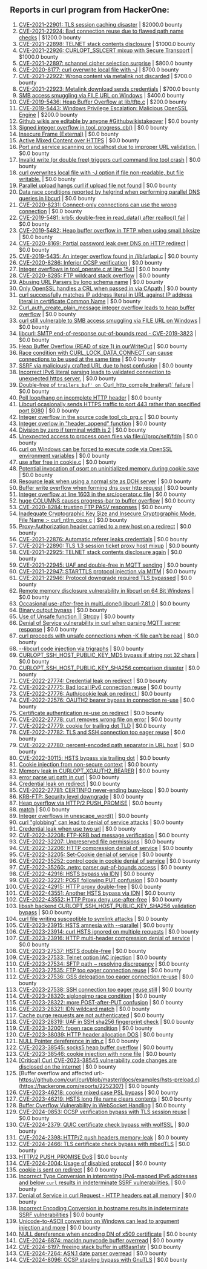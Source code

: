 ## Reports in curl program from HackerOne:
1. [CVE-2021-22901: TLS session caching disaster](https://hackerone.com/reports/1180380) | $2000.0 bounty
2. [CVE-2021-22924: Bad connection reuse due to flawed path name checks](https://hackerone.com/reports/1223565) | $1200.0 bounty
3. [CVE-2021-22898: TELNET stack contents disclosure](https://hackerone.com/reports/1176461) | $1000.0 bounty
4. [CVE-2021-22926: CURLOPT_SSLCERT mixup with Secure Transport](https://hackerone.com/reports/1234760) | $1000.0 bounty
5. [CVE-2021-22897: schannel cipher selection surprise](https://hackerone.com/reports/1172857) | $800.0 bounty
6. [CVE-2020-8177: curl overwrite local file with -J](https://hackerone.com/reports/887462) | $700.0 bounty
7. [CVE-2021-22922: Wrong content via metalink not discarded](https://hackerone.com/reports/1213175) | $700.0 bounty
8. [CVE-2021-22923: Metalink download sends credentials](https://hackerone.com/reports/1213181) | $700.0 bounty
9. [SMB access smuggling via FILE URL on Windows](https://hackerone.com/reports/726117) | $400.0 bounty
10. [CVE-2019-5436: Heap Buffer Overflow at lib/tftp.c](https://hackerone.com/reports/550696) | $200.0 bounty
11. [CVE-2019-5443: Windows Privilege Escalation: Malicious OpenSSL Engine](https://hackerone.com/reports/608577) | $200.0 bounty
12. [Github wikis are editable by anyone #Githubwikistakeover](https://hackerone.com/reports/545052) | $0.0 bounty
13. [Signed integer overflow in tool_progress_cb()](https://hackerone.com/reports/591770) | $0.0 bounty
14. [Insecure Frame (External)](https://hackerone.com/reports/640530) | $0.0 bounty
15. [Active Mixed Content over HTTPS](https://hackerone.com/reports/640532) | $0.0 bounty
16. [Port and service scanning on localhost due to improper URL validation.](https://hackerone.com/reports/773313) | $0.0 bounty
17. [Invalid write (or double free) triggers curl command line tool crash](https://hackerone.com/reports/875775) | $0.0 bounty
18. [curl overwrites local file with -J option if file non-readable, but file writable.](https://hackerone.com/reports/926638) | $0.0 bounty
19. [Parallel upload hangs curl if upload file not found](https://hackerone.com/reports/1019372) | $0.0 bounty
20. [Data race conditions reported by helgrind when performing parallel DNS queries in libcurl](https://hackerone.com/reports/1019457) | $0.0 bounty
21. [CVE-2020-8231: Connect-only connections can use the wrong connection](https://hackerone.com/reports/948876) | $0.0 bounty
22. [CVE-2019-5481: krb5: double-free in read_data() after realloc() fail](https://hackerone.com/reports/686823) | $0.0 bounty
23. [CVE-2019-5482: Heap buffer overflow in TFTP when using small blksize](https://hackerone.com/reports/684603) | $0.0 bounty
24. [CVE-2020-8169: Partial password leak over DNS on HTTP redirect](https://hackerone.com/reports/874778) | $0.0 bounty
25. [CVE-2019-5435: An integer overflow found in /lib/urlapi.c](https://hackerone.com/reports/547630) | $0.0 bounty
26. [CVE-2020-8286: Inferior OCSP verification](https://hackerone.com/reports/1048457) | $0.0 bounty
27. [Integer overflows in tool_operate.c at line 1541](https://hackerone.com/reports/661847) | $0.0 bounty
28. [CVE-2020-8285: FTP wildcard stack overflow](https://hackerone.com/reports/1045844) | $0.0 bounty
29. [Abusing URL Parsers by long schema name](https://hackerone.com/reports/1049624) | $0.0 bounty
30. [Only OpenSSL handles a CRL when passed in via CApath ](https://hackerone.com/reports/713975) | $0.0 bounty
31. [curl successfully matches IP address literal in URL against IP address literal in certificate Common Name](https://hackerone.com/reports/715413) | $0.0 bounty
32. [Curl_auth_create_plain_message integer overflow leads to heap buffer overflow](https://hackerone.com/reports/872089) | $0.0 bounty
33. [curl still vulnerable to SMB access smuggling via FILE URL on Windows](https://hackerone.com/reports/812969) | $0.0 bounty
34. [libcurl: SMTP end-of-response out-of-bounds read - CVE-2019-3823](https://hackerone.com/reports/518097) | $0.0 bounty
35. [Heap Buffer Overflow (READ of size 1) in ourWriteOut](https://hackerone.com/reports/765664) | $0.0 bounty
36. [Race condition with CURL_LOCK_DATA_CONNECT can cause connections to be used at the same time](https://hackerone.com/reports/724134) | $0.0 bounty
37. [SSRF via maliciously crafted URL due to host confusion](https://hackerone.com/reports/704621) | $0.0 bounty
38. [Incorrect IPv6 literal parsing leads to validated connection to unexpected https server.](https://hackerone.com/reports/688048) | $0.0 bounty
39. [Double-free of `trailers_buf' on `Curl_http_compile_trailers()` failure](https://hackerone.com/reports/687734) | $0.0 bounty
40. [Poll loop/hang on incomplete HTTP header](https://hackerone.com/reports/889160) | $0.0 bounty
41. [Libcurl ocasionally sends HTTPS traffic to port 443 rather than specified port 8080](https://hackerone.com/reports/637800) | $0.0 bounty
42. [Integer overflow in the source code tool_cb_prg.c](https://hackerone.com/reports/600359) | $0.0 bounty
43. [Integer overlow in "header_append" function](https://hackerone.com/reports/627245) | $0.0 bounty
44. [Division by zero if terminal width is 2](https://hackerone.com/reports/774883) | $0.0 bounty
45. [Unexpected access to process open files via file:///proc/self/fd/n](https://hackerone.com/reports/770190) | $0.0 bounty
46. [curl on Windows can be forced to execute code via OpenSSL environment variables](https://hackerone.com/reports/714215) | $0.0 bounty
47. [use after free in cookie.c](https://hackerone.com/reports/707006) | $0.0 bounty
48. [Potential invocation of qsort on uninitialized memory during cookie save](https://hackerone.com/reports/696822) | $0.0 bounty
49. [Resource leak when using a normal site as DOH server](https://hackerone.com/reports/694988) | $0.0 bounty
50. [Buffer write overflow when forming dns over http request](https://hackerone.com/reports/694449) | $0.0 bounty
51. [Integer overflow  at line 1603 in the src/operator.c file](https://hackerone.com/reports/662412) | $0.0 bounty
52. [huge COLUMNS causes progress-bar to buffer overflow](https://hackerone.com/reports/636013) | $0.0 bounty
53. [CVE-2020-8284: trusting FTP PASV responses](https://hackerone.com/reports/1040166) | $0.0 bounty
54. [Inadequate Cryptographic Key Size and Insecure Cryptographic Mode.  File Name :- curl_ntlm_core.c](https://hackerone.com/reports/1113663) | $0.0 bounty
55. [Proxy-Authorization header carried to a new host on a redirect](https://hackerone.com/reports/1086259) | $0.0 bounty
56. [CVE-2021-22876: Automatic referer leaks credentials](https://hackerone.com/reports/1101882) | $0.0 bounty
57. [CVE-2021-22890: TLS 1.3 session ticket proxy host mixup](https://hackerone.com/reports/1129529) | $0.0 bounty
58. [CVE-2021-22925: TELNET stack contents disclosure again](https://hackerone.com/reports/1223882) | $0.0 bounty
59. [CVE-2021-22945: UAF and double-free in MQTT sending](https://hackerone.com/reports/1269242) | $0.0 bounty
60. [CVE-2021-22947: STARTTLS protocol injection via MITM](https://hackerone.com/reports/1334763) | $0.0 bounty
61. [CVE-2021-22946: Protocol downgrade required TLS bypassed](https://hackerone.com/reports/1334111) | $0.0 bounty
62. [ Remote memory disclosure vulnerability in libcurl on 64 Bit Windows](https://hackerone.com/reports/1444539) | $0.0 bounty
63. [Occasional use-after-free in multi_done() libcurl-7.81.0](https://hackerone.com/reports/1463013) | $0.0 bounty
64. [Binary output bypass](https://hackerone.com/reports/1468962) | $0.0 bounty
65. [Use of Unsafe function || Strcpy](https://hackerone.com/reports/1485379) | $0.0 bounty
66. [Denial of Service vulnerability in curl when parsing MQTT server response](https://hackerone.com/reports/1521610) | $0.0 bounty
67. [curl proceeds with unsafe connections when -K file can't be read](https://hackerone.com/reports/1542881) | $0.0 bounty
68. [--libcurl code injection via trigraphs](https://hackerone.com/reports/1548535) | $0.0 bounty
69. [CURLOPT_SSH_HOST_PUBLIC_KEY_MD5 bypass if string not 32 chars](https://hackerone.com/reports/1549461) | $0.0 bounty
70. [CURLOPT_SSH_HOST_PUBLIC_KEY_SHA256 comparison disaster](https://hackerone.com/reports/1549435) | $0.0 bounty
71. [CVE-2022-27774: Credential leak on redirect](https://hackerone.com/reports/1543773) | $0.0 bounty
72. [CVE-2022-27775: Bad local IPv6 connection reuse](https://hackerone.com/reports/1546268) | $0.0 bounty
73. [CVE-2022-27776: Auth/cookie leak on redirect ](https://hackerone.com/reports/1547048) | $0.0 bounty
74. [CVE-2022-22576: OAUTH2 bearer bypass in connection re-use](https://hackerone.com/reports/1526328) | $0.0 bounty
75. [Certificate authentication re-use on redirect](https://hackerone.com/reports/1563061) | $0.0 bounty
76. [CVE-2022-27778: curl removes wrong file on error](https://hackerone.com/reports/1553598) | $0.0 bounty
77. [CVE-2022-27779: cookie for trailing dot TLD](https://hackerone.com/reports/1553301) | $0.0 bounty
78. [CVE-2022-27782: TLS and SSH connection too eager reuse](https://hackerone.com/reports/1555796) | $0.0 bounty
79. [CVE-2022-27780: percent-encoded path separator in URL host](https://hackerone.com/reports/1553841) | $0.0 bounty
80. [CVE-2022-30115: HSTS bypass via trailing dot](https://hackerone.com/reports/1557449) | $0.0 bounty
81. [Cookie injection from non-secure context](https://hackerone.com/reports/1560324) | $0.0 bounty
82. [Memory leak in CURLOPT_XOAUTH2_BEARER](https://hackerone.com/reports/1567257) | $0.0 bounty
83. [error parse uri path in curl](https://hackerone.com/reports/1566462) | $0.0 bounty
84. [Credential leak on redirect](https://hackerone.com/reports/1568175) | $0.0 bounty
85. [CVE-2022-27781: CERTINFO never-ending busy-loop](https://hackerone.com/reports/1555441) | $0.0 bounty
86. [KRB-FTP: Security level downgrade](https://hackerone.com/reports/1590102) | $0.0 bounty
87. [Heap overflow via HTTP/2 PUSH_PROMISE](https://hackerone.com/reports/1589847) | $0.0 bounty
88. [match](https://hackerone.com/reports/1555440) | $0.0 bounty
89. [Integer overflows in unescape_word()](https://hackerone.com/reports/1564922) | $0.0 bounty
90. [curl "globbing" can lead to denial of service attacks](https://hackerone.com/reports/1572120) | $0.0 bounty
91. [Credential leak when use two url](https://hackerone.com/reports/1569926) | $0.0 bounty
92. [CVE-2022-32208: FTP-KRB bad message verification](https://hackerone.com/reports/1590071) | $0.0 bounty
93. [CVE-2022-32207: Unpreserved file permissions](https://hackerone.com/reports/1573634) | $0.0 bounty
94. [CVE-2022-32206: HTTP compression denial of service](https://hackerone.com/reports/1570651) | $0.0 bounty
95. [CVE-2022-32205: Set-Cookie denial of service](https://hackerone.com/reports/1569946) | $0.0 bounty
96. [CVE-2022-35252: control code in cookie denial of service](https://hackerone.com/reports/1613943) | $0.0 bounty
97. [CVE-2022-35260: .netrc parser out-of-bounds access](https://hackerone.com/reports/1721098) | $0.0 bounty
98. [CVE-2022-42916: HSTS bypass via IDN](https://hackerone.com/reports/1730660) | $0.0 bounty
99. [CVE-2022-32221: POST following PUT confusion](https://hackerone.com/reports/1704017) | $0.0 bounty
100. [CVE-2022-42915: HTTP proxy double-free](https://hackerone.com/reports/1722065) | $0.0 bounty
101. [CVE-2022-43551: Another HSTS bypass via IDN](https://hackerone.com/reports/1755083) | $0.0 bounty
102. [CVE-2022-43552: HTTP Proxy deny use-after-free](https://hackerone.com/reports/1764858) | $0.0 bounty
103. [ libssh backend CURLOPT_SSH_HOST_PUBLIC_KEY_SHA256 validation bypass](https://hackerone.com/reports/1825377) | $0.0 bounty
104. [curl file writing susceptible to symlink attacks](https://hackerone.com/reports/1814824) | $0.0 bounty
105. [CVE-2023-23915: HSTS amnesia with --parallel](https://hackerone.com/reports/1814333) | $0.0 bounty
106. [CVE-2023-23914: curl HSTS ignored on multiple requests](https://hackerone.com/reports/1813864) | $0.0 bounty
107. [CVE-2023-23916: HTTP multi-header compression denial of service](https://hackerone.com/reports/1826048) | $0.0 bounty
108. [CVE-2023-27537: HSTS double-free](https://hackerone.com/reports/1897203) | $0.0 bounty
109. [CVE-2023-27533: Telnet option IAC injection](https://hackerone.com/reports/1891474) | $0.0 bounty
110. [CVE-2023-27534: SFTP path ~ resolving discrepancy](https://hackerone.com/reports/1892351) | $0.0 bounty
111. [CVE-2023-27535: FTP too eager connection reuse](https://hackerone.com/reports/1892780) | $0.0 bounty
112. [CVE-2023-27536: GSS delegation too eager connection re-use](https://hackerone.com/reports/1895135) | $0.0 bounty
113. [CVE-2023-27538: SSH connection too eager reuse still](https://hackerone.com/reports/1898475) | $0.0 bounty
114. [CVE-2023-28320: siglongjmp race condition](https://hackerone.com/reports/1929597) | $0.0 bounty
115. [CVE-2023-28322: more POST-after-PUT confusion](https://hackerone.com/reports/1954658) | $0.0 bounty
116. [CVE-2023-28321: IDN wildcard match](https://hackerone.com/reports/1950627) | $0.0 bounty
117. [Cache purge requests are not authenticated](https://hackerone.com/reports/1994585) | $0.0 bounty
118. [CVE-2023-28319: UAF in SSH sha256 fingerprint check](https://hackerone.com/reports/1913733) | $0.0 bounty
119. [CVE-2023-32001: fopen race condition](https://hackerone.com/reports/2039870) | $0.0 bounty
120. [CVE-2023-38039: HTTP header allocation DOS](https://hackerone.com/reports/2072338) | $0.0 bounty
121. [NULL Pointer dereference in idn.c](https://hackerone.com/reports/2171309) | $0.0 bounty
122. [CVE-2023-38545: socks5 heap buffer overflow](https://hackerone.com/reports/2187833) | $0.0 bounty
123. [CVE-2023-38546: cookie injection with none file](https://hackerone.com/reports/2148242) | $0.0 bounty
124. [[Critical] Curl CVE-2023-38545 vulnerability code changes are disclosed on the internet](https://hackerone.com/reports/2199174) | $0.0 bounty
125. [Buffer overflow and affected url:-https://github.com/curl/curl/blob/master/docs/examples/hsts-preload.c](https://hackerone.com/reports/2252307) | $0.0 bounty
126. [CVE-2023-46218: cookie mixed case PSL bypass](https://hackerone.com/reports/2212193) | $0.0 bounty
127. [CVE-2023-46219: HSTS long file name clears contents](https://hackerone.com/reports/2236133) | $0.0 bounty
128. [Buffer Overflow Vulnerability in WebSocket Handling](https://hackerone.com/reports/2298307) | $0.0 bounty
129. [CVE-2024-0853: OCSP verification bypass with TLS session reuse](https://hackerone.com/reports/2298922) | $0.0 bounty
130. [CVE-2024-2379: QUIC certificate check bypass with wolfSSL](https://hackerone.com/reports/2410774) | $0.0 bounty
131. [CVE-2024-2398: HTTP/2 push headers memory-leak](https://hackerone.com/reports/2402845) | $0.0 bounty
132. [CVE-2024-2466: TLS certificate check bypass with mbedTLS](https://hackerone.com/reports/2416725) | $0.0 bounty
133. [HTTP/2 PUSH_PROMISE DoS](https://hackerone.com/reports/2402853) | $0.0 bounty
134. [CVE-2024-2004: Usage of disabled protocol](https://hackerone.com/reports/2384833) | $0.0 bounty
135. [cookie is sent on redirect](https://hackerone.com/reports/2352676) | $0.0 bounty
136. [Incorrect Type Conversion in interpreting IPv4-mapped IPv6 addresses and below `curl` results in indeterminate SSRF vulnerabilities.](https://hackerone.com/reports/2493548) | $0.0 bounty
137. [Denial of Service in curl Request - HTTP headers eat all memory](https://hackerone.com/reports/2552192) | $0.0 bounty
138. [Incorrect Encoding Conversion in hostname  results in indeterminate SSRF vulnerabilities](https://hackerone.com/reports/2552179) | $0.0 bounty
139. [Unicode-to-ASCII conversion on Windows can lead to argument injection and more](https://hackerone.com/reports/2550951) | $0.0 bounty
140. [NULL dereference when encoding DN of x509 certificate](https://hackerone.com/reports/2559558) | $0.0 bounty
141. [CVE-2024-6874: macidn punycode buffer overread](https://hackerone.com/reports/2604391) | $0.0 bounty
142. [CVE-2024-6197: freeing stack buffer in utf8asn1str](https://hackerone.com/reports/2559516) | $0.0 bounty
143. [CVE-2024-7264: ASN.1 date parser overread](https://hackerone.com/reports/2629968) | $0.0 bounty
144. [CVE-2024-8096: OCSP stapling bypass with GnuTLS](https://hackerone.com/reports/2669852) | $0.0 bounty